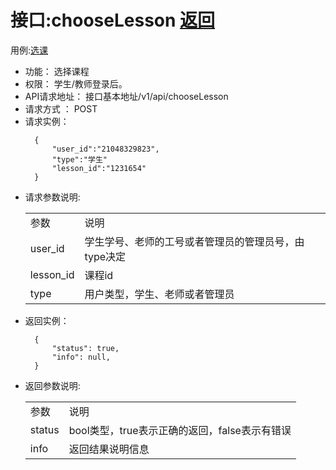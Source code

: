 # 接口:chooseLesson [返回][1]

用例:[选课][2]

<ul>
<li>功能： 选择课程</li>
<li>权限： 学生/教师登录后。</li>
<li>API请求地址： 接口基本地址/v1/api/chooseLesson</li>
<li>请求方式 ： POST</li>
<li>请求实例：</li>


```
  {
      "user_id":"21048329823",
      "type":"学生"
      "lesson_id":"1231654"
  }
```

<li>请求参数说明:</li>
    <table>
        <tr>
            <td>参数</td>   
            <td>说明</td>
        </tr>
        <tr>
            <td>user_id</td>
            <td>学生学号、老师的工号或者管理员的管理员号，由type决定</td>
        </tr>
        <tr>
            <td>lesson_id</td>
            <td>课程id</td>
        </tr>
        <tr>
            <td>type</td>
            <td>用户类型，学生、老师或者管理员</td>
         </tr>
    </table>

<li>返回实例：</li>

```
  { 
      "status": true,
      "info": null,    
  }
```

<li>返回参数说明:</li>
    <table>
        <tr>
            <td>参数</td>   
            <td>说明</td>
        </tr>
        <tr>
            <td>status</td>
            <td>bool类型，true表示正确的返回，false表示有错误</td>
        </tr>
        <tr>
            <td>info</td>
            <td>返回结果说明信息</td>
        </tr>
    </table>
</ul>

[1]: https://github.com/mzy1997/is_analysis/blob/master/test6/README.md    "返回" 
[2]: https://github.com/mzy1997/is_analysis/blob/master/test6/用例/选课.md    "选课" 